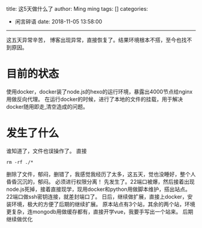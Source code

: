 title: 这5天做什么了
author: Ming ming
tags: []
categories:
  - 闲言碎语
date: 2018-11-05 13:58:00
---
这五天异常辛苦，
博客出现异常，直接恢复了。结果环境根本不搭，至今也找不到原因。
# 目前的状态
使用docker，docker装了node.js的hexo的运行环境，暴露出4000节点给nginx用做反向代理。
在运行docker的时候，进行了本地的文件的挂载，用于解决docker随用即走,清空造成的问题。
# 发生了什么
谁知道了，文件也误操作了。
直接
```
rm -rf ./*
```
删除了文件，郁闷，删错了，我感觉我经历了太多，这五天，觉也没睡好，整个人昏昏沉沉的，郁闷。
必须进行权限分离！
先发生了。22端口被爆，然后接着出现node.js死掉，接着直接现学，现用docker和python用做脚本维护，搭出站点。
22端口做ssh密钥连接，就差封端口了。
日后，继续做扩展，直接上docker，安装环境，极大的方便了后期的继续扩展。
原本站点有3个站，其余的两个站，环境更复杂，连mongodb用做缓存都有，直接开学vue，我要手写出一个站来。
后期继续做优化